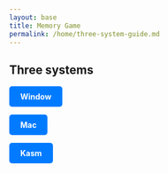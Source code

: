```yaml
---
layout: base
title: Memory Game
permalink: /home/three-system-guide.md
---
```

## Three systems

<a href="{{site.baseurl}}/tools/window-setup" style="display: inline-block; padding: 10px 20px; background-color: #007bff; color: white; text-align: center; text-decoration: none; border-radius: 5px; font-weight: bold;">Window</a>


<a href="{{site.baseurl}}/tools/mac-setup" style="display: inline-block; padding: 10px 20px; background-color: #007bff; color: white; text-align: center; text-decoration: none; border-radius: 5px; font-weight: bold;">Mac</a>


<a href="{{site.baseurl}}/tools/kasm-setup" style="display: inline-block; padding: 10px 20px; background-color: #007bff; color: white; text-align: center; text-decoration: none; border-radius: 5px; font-weight: bold;">Kasm</a>